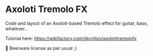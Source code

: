 # Axoloti Tremolo FX
Code and layout of an Axoloti-based Tremolo effect for guitar, bass, whatever...

Tutorial here: https://wikifactory.com/@cntlsn/axolotitremolofx

🍻 Beerware license as per usual ;)
